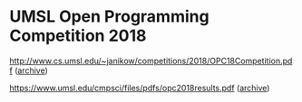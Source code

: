 # UMSL Open Programming Competition 2018

http://www.cs.umsl.edu/~janikow/competitions/2018/OPC18Competition.pdf ([archive](https://web.archive.org/web/20220129085305/http://www.cs.umsl.edu/~janikow/competitions/2018/OPC18Competition.pdf))

https://www.umsl.edu/cmpsci/files/pdfs/opc2018results.pdf ([archive](https://web.archive.org/web/20210128125329/https://www.umsl.edu/cmpsci/files/pdfs/opc2018results.pdf))
